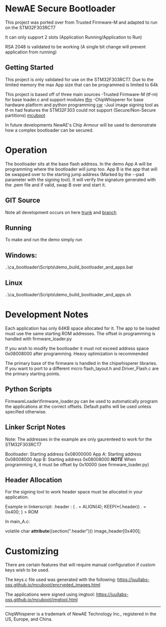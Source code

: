# NewAE Secure Bootloader
This project was ported over from Trusted Firmware-M and adapted to run on the STM32F303RCT7

It can only support 2 slots (Application Running/Application to Run)

RSA 2048 is validated to be working (A single bit change will prevent application from running)

## Getting Started
This project is only validated for use on the STM32F303RCT7. Due to the limited memory the max App size that can be programmed is limited
to 64k

This project is based off of three main sources
-Trusted Firmware-M (tf-m) for base loader.c and support modules [tfm](https://git.trustedfirmware.org/trusted-firmware-m.git)
-ChipWhisperer for base hardware platform and python programming [cw](https://github.com/newaetech/chipwhisperer)
-Juul image signing tool as tf-m had features the STM32F303 could not support (Secure/Non-Secure partitions) [mcuboot](https://github.com/JuulLabs-OSS/mcuboot)

In future developments NewAE's Chip Armour will be used to demonstrate how a complex bootloader can be secured.

# Operation

The bootloader sits at the base flash address. In the demo App A will be programming where the bootloader will jump too. App B is the app that
will be swapped over to the starting jump address (Marked by the --pad parameter with the signing tool). It will verify the signature generated with 
the .pem file and if valid, swap B over and start it.

## GIT Source
Note all development occurs on here [trunk](https://github.com/newaetech/ca_bootloader) and [branch](https://github.com/newaetech/chipwhisperer/tree/CW_CA_BL)

## Running
To make and run the demo simply run

##  Windows:
..\ca_bootloader\Scripts\demo_build_bootloader_and_apps.bat

## Linux
..\ca_bootloader\Scripts\demo_build_bootloader_and_apps.sh


# Development Notes

Each application has only 64KB space allocated for it.
The app to be loaded must use the same starting ROM addresses. The offset in programming is handled with firmware_loader.py 

If you wish to modify the bootloader it must not exceed address space 0x08008000 after programming. Heavy optimization is recommended

The primary base of the firmware is handled in the chipwhisperer libraries. If you want to port to a different micro flash_layout.h and Driver_Flash.c are the primary
starting points.

##  Python Scripts

FirmwareLoader\firmware_loader.py can be used to automatically program the applications at the correct offsets. Default paths will be used unless specified otherwise.

##  Linker Script Notes

Note: The addresses in the example are only gaurenteed to work for the STM32F303RCT7

Bootloader: Starting address 0x08000000
App A: Starting address 0x08008000
App B: Starting address 0x08008000 ***NOTE*** When programming it, it must be offset by 0x10000 (see firmware_loader.py)

## Header Allocation

For the signing tool to work header space must be allocated in your application.

Example in linkerscript:
  .header :
  {
    . = ALIGN(4);
    KEEP(*(.header))
    . = 0x400;
  } > ROM

In main_A.c:

volatile char __attribute__((section(".header"))) image_header[0x400];

# Customizing 

There are certain features that will require manual configuration if custom keys wish to be used.

The keys.c file used was generated with the following:
https://juullabs-oss.github.io/mcuboot/encrypted_images.html

The applications were signed using imgtool:
https://juullabs-oss.github.io/mcuboot/imgtool.html

---

ChipWhisperer is a trademark of NewAE Technology Inc., registered in the US, Europe, and China.
